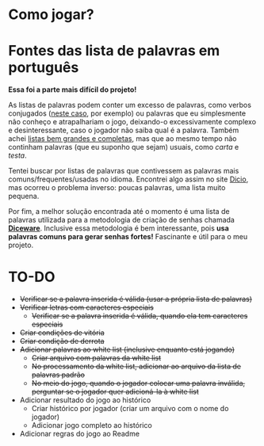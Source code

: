 # Como jogar?


# Fontes das lista de palavras em português
**Essa foi a parte mais difícil do projeto!**

As listas de palavras podem conter um excesso de palavras, como verbos conjugados ([neste caso](https://www.ime.usp.br/~pf/dicios/), por exemplo) ou palavras que eu simplesmente não conheço e atrapalhariam o jogo, deixando-o excessivamente complexo e desinteressante, caso o jogador não saiba qual é a palavra. Também achei [listas bem grandes e completas](https://github.com/titoBouzout/Dictionaries/blob/master/Portuguese%20(Brazilian).txt), mas que ao mesmo tempo não continham palavras (que eu suponho que sejam) usuais, como _carta_ e _testa_.

Tentei buscar por listas de palavras que contivessem as palavras mais comuns/frequentes/usadas no idioma. Encontrei algo assim no site [Dicio](https://www.dicio.com.br/lista-de-palavras/), mas ocorreu o problema inverso: poucas palavras, uma lista muito pequena.

Por fim, a melhor solução encontrada até o momento é uma lista de palavras utilizada para a metodologia de criação de senhas chamada [**Diceware**](https://github.com/thoughtworks/dadoware/blob/master/fontes/com_acentos.txt). Inclusive essa metodologia é bem interessante, pois **usa palavras comuns para gerar senhas fortes!** Fascinante e útil para o meu projeto.



# TO-DO
- ~~Verificar se a palavra inserida é válida (usar a própria lista de palavras)~~
- ~~Verificar letras com caracteres especiais~~
    - ~~Verificar se a palavra inserida é válida, quando ela tem caracteres especiais~~
- ~~Criar condições de vitória~~
- ~~Criar condição de derrota~~
- ~~Adicionar palavras ao white list (inclusive enquanto está jogando)~~
    - ~~Criar arquivo com palavras da white list~~
    - ~~No processamento da white list, adicionar ao arquivo da lista de palavras padrão~~
    - ~~No meio do jogo, quando o jogador colocar uma palavra inválida, perguntar se o jogador quer adicioná-la à white list~~
- Adicionar resultado do jogo ao histórico
    - Criar histórico por jogador (criar um arquivo com o nome do jogador)
    - Adicionar jogo completo ao histórico
- Adicionar regras do jogo ao Readme
